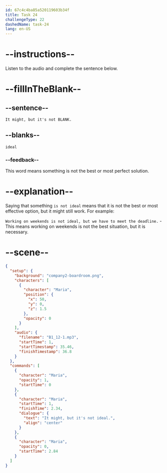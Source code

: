 ```yaml
---
id: 67c4c4ba85a520119603b34f
title: Task 24
challengeType: 22
dashedName: task-24
lang: en-US
---
```


<!-- (Audio) Maria: It might, but it's not ideal. -->

# --instructions--

Listen to the audio and complete the sentence below.

# --fillInTheBlank--

## --sentence--

`It might, but it's not BLANK.`  

## --blanks--

`ideal`  

### --feedback--

This word means something is not the best or most perfect solution.  

# --explanation--

Saying that something `is not ideal` means that it is not the best or most effective option, but it might still work. For example:

`Working on weekends is not ideal, but we have to meet the deadline.` - This means working on weekends is not the best situation, but it is necessary.

# --scene--

```json
{
  "setup": {
    "background": "company2-boardroom.png",
    "characters": [
      {
        "character": "Maria",
        "position": {
          "x": 50,
          "y": 0,
          "z": 1.5
        },
        "opacity": 0
      }
    ],
    "audio": {
      "filename": "B1_12-1.mp3",
      "startTime": 1,
      "startTimestamp": 35.46,
      "finishTimestamp": 36.8
    }
  },
  "commands": [
    {
      "character": "Maria",
      "opacity": 1,
      "startTime": 0
    },
    {
      "character": "Maria",
      "startTime": 1,
      "finishTime": 2.34,
      "dialogue": {
        "text": "It might, but it's not ideal.",
        "align": "center"
      }
    },
    {
      "character": "Maria",
      "opacity": 0,
      "startTime": 2.84
    }
  ]
}
```
